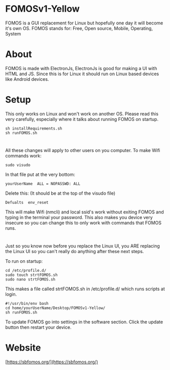 # FOMOSv1-Yellow
FOMOS is a GUI replacement for Linux but hopefully one day it will become it's own OS.
FOMOS stands for: Free, Open source, Mobile, Operating, System
#

# About
FOMOS is made with ElectronJs, ElectronJs is good for making a UI with HTML and JS.
Since this is for Linux it should run on Linux based devices like Android devices.
#

# Setup
This only works on Linux and won't work on another OS.
Please read this very carefully, especially where it talks about running FOMOS on startup.
```shell script
sh installRequirements.sh
sh runFOMOS.sh
```

#

All these changes will apply to other users on you computer.
To make Wifi commands work:
```shell script
sudo visudo
```

In that file put at the very bottom:
```shell script
yourUserName  ALL = NOPASSWD: ALL
```

Delete this:
(It should be at the top of the visudo file)
```shell script
Defualts  env_reset
```

This will make Wifi (nmcli) and local ssid's work without exiting FOMOS and typing in the terminal your password.
This also makes you device very insecure so you can change this to only work with commands that FOMOS runs.

#

Just so you know now before you replace the Linux UI, you ARE replacing the Linux UI so you can't really do anything after these next steps.

To run on startup:
```shell script
cd /etc/profile.d/
sudo touch strtFOMOS.sh
sudo nano strtFOMOS.sh
```

This makes a file called strtFOMOS.sh in /etc/profile.d/ which runs scripts at login.

```shell script
#!/usr/bin/env bash
cd home/yourUserName/Desktop/FOMOSv1-Yellow/
sh runFOMOS.sh
```


To update FOMOS go into settings in the software section. Click the update button then restart your device.

#
# Website
[https://sbfomos.org/](https://sbfomos.org/)

